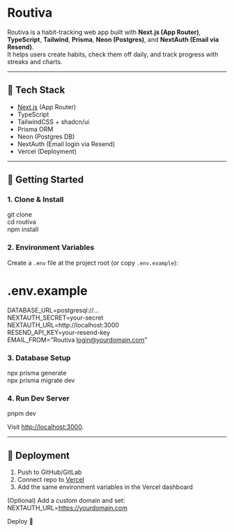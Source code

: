 # Routiva

Routiva is a habit-tracking web app built with **Next.js (App Router)**, **TypeScript**, **Tailwind**, **Prisma**, **Neon (Postgres)**, and **NextAuth (Email via Resend)**.  
It helps users create habits, check them off daily, and track progress with streaks and charts.

---

## 🚀 Tech Stack
- [Next.js](https://nextjs.org) (App Router)
- TypeScript
- TailwindCSS + shadcn/ui
- Prisma ORM
- Neon (Postgres DB)
- NextAuth (Email login via Resend)
- Vercel (Deployment)

---

## 🔧 Getting Started

### 1. Clone & Install
git clone <your-repo-url>  
cd routiva  
npm install  

### 2. Environment Variables
Create a `.env` file at the project root (or copy `.env.example`):

# .env.example  
DATABASE_URL=postgresql://...  
NEXTAUTH_SECRET=your-secret  
NEXTAUTH_URL=http://localhost:3000  
RESEND_API_KEY=your-resend-key  
EMAIL_FROM="Routiva <login@yourdomain.com>"  

### 3. Database Setup
npx prisma generate  
npx prisma migrate dev  

### 4. Run Dev Server
pnpm dev  

Visit [http://localhost:3000](http://localhost:3000).  

---

## 🚢 Deployment
1. Push to GitHub/GitLab  
2. Connect repo to [Vercel](https://vercel.com/)  
3. Add the same environment variables in the Vercel dashboard  

(Optional) Add a custom domain and set:  
NEXTAUTH_URL=https://yourdomain.com  

Deploy 🎉

